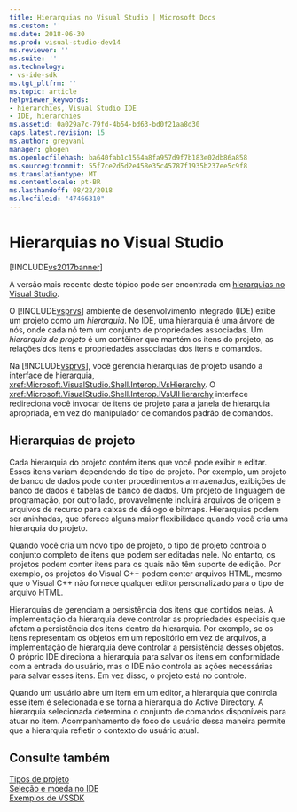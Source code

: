 ```yaml
---
title: Hierarquias no Visual Studio | Microsoft Docs
ms.custom: ''
ms.date: 2018-06-30
ms.prod: visual-studio-dev14
ms.reviewer: ''
ms.suite: ''
ms.technology:
- vs-ide-sdk
ms.tgt_pltfrm: ''
ms.topic: article
helpviewer_keywords:
- hierarchies, Visual Studio IDE
- IDE, hierarchies
ms.assetid: 0a029a7c-79fd-4b54-bd63-bd0f21aa8d30
caps.latest.revision: 15
ms.author: gregvanl
manager: ghogen
ms.openlocfilehash: ba640fab1c1564a8fa957d9f7b183e02db86a858
ms.sourcegitcommit: 55f7ce2d5d2e458e35c45787f1935b237ee5c9f8
ms.translationtype: MT
ms.contentlocale: pt-BR
ms.lasthandoff: 08/22/2018
ms.locfileid: "47466310"
---
```

# <a name="hierarchies-in-visual-studio"></a>Hierarquias no Visual Studio
[!INCLUDE[vs2017banner](../../includes/vs2017banner.md)]

A versão mais recente deste tópico pode ser encontrada em [hierarquias no Visual Studio](https://docs.microsoft.com/visualstudio/extensibility/internals/hierarchies-in-visual-studio).  
  
O [!INCLUDE[vsprvs](../../includes/vsprvs-md.md)] ambiente de desenvolvimento integrado (IDE) exibe um projeto como um *hierarquia*. No IDE, uma hierarquia é uma árvore de nós, onde cada nó tem um conjunto de propriedades associadas. Um *hierarquia de projeto* é um contêiner que mantém os itens do projeto, as relações dos itens e propriedades associadas dos itens e comandos.  
  
 Na [!INCLUDE[vsprvs](../../includes/vsprvs-md.md)], você gerencia hierarquias de projeto usando a interface de hierarquia, <xref:Microsoft.VisualStudio.Shell.Interop.IVsHierarchy>. O <xref:Microsoft.VisualStudio.Shell.Interop.IVsUIHierarchy> interface redireciona você invocar de itens de projeto para a janela de hierarquia apropriada, em vez do manipulador de comandos padrão de comandos.  
  
## <a name="project-hierarchies"></a>Hierarquias de projeto  
 Cada hierarquia do projeto contém itens que você pode exibir e editar. Esses itens variam dependendo do tipo de projeto. Por exemplo, um projeto de banco de dados pode conter procedimentos armazenados, exibições de banco de dados e tabelas de banco de dados. Um projeto de linguagem de programação, por outro lado, provavelmente incluirá arquivos de origem e arquivos de recurso para caixas de diálogo e bitmaps. Hierarquias podem ser aninhadas, que oferece alguns maior flexibilidade quando você cria uma hierarquia do projeto.  
  
 Quando você cria um novo tipo de projeto, o tipo de projeto controla o conjunto completo de itens que podem ser editadas nele. No entanto, os projetos podem conter itens para os quais não têm suporte de edição. Por exemplo, os projetos do Visual C++ podem conter arquivos HTML, mesmo que o Visual C++ não fornece qualquer editor personalizado para o tipo de arquivo HTML.  
  
 Hierarquias de gerenciam a persistência dos itens que contidos nelas. A implementação da hierarquia deve controlar as propriedades especiais que afetam a persistência dos itens dentro da hierarquia. Por exemplo, se os itens representam os objetos em um repositório em vez de arquivos, a implementação de hierarquia deve controlar a persistência desses objetos. O próprio IDE direciona a hierarquia para salvar os itens em conformidade com a entrada do usuário, mas o IDE não controla as ações necessárias para salvar esses itens. Em vez disso, o projeto está no controle.  
  
 Quando um usuário abre um item em um editor, a hierarquia que controla esse item é selecionada e se torna a hierarquia do Active Directory. A hierarquia selecionada determina o conjunto de comandos disponíveis para atuar no item. Acompanhamento de foco do usuário dessa maneira permite que a hierarquia refletir o contexto do usuário atual.  
  
## <a name="see-also"></a>Consulte também  
 [Tipos de projeto](../../extensibility/internals/project-types.md)   
 [Seleção e moeda no IDE](../../extensibility/internals/selection-and-currency-in-the-ide.md)   
 [Exemplos de VSSDK](../../misc/vssdk-samples.md)

